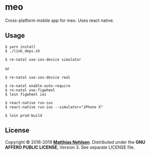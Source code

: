 # meo

Cross-platform mobile app for meo. Uses react native.

## Usage

    $ yarn install
    $ ./link_deps.sh
    
    $ re-natal use-ios-device simulator

or

    $ re-natal use-ios-device real

    $ re-natal enable-auto-require
    $ re-natal use-figwheel
    $ lein figwheel ios

    $ react-native run-ios
    $ react-native run-ios --simulator="iPhone X"

    $ lein prod-build


## License

Copyright © 2016-2019 **[Matthias Nehlsen](http://www.matthiasnehlsen.com)**. Distributed under the **GNU AFFERO PUBLIC LICENSE**, Version 3. See separate LICENSE file.

